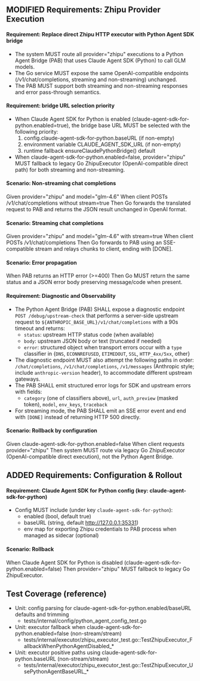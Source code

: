 ## MODIFIED Requirements: Zhipu Provider Execution

#### Requirement: Replace direct Zhipu HTTP executor with Python Agent SDK bridge
- The system MUST route all provider="zhipu" executions to a Python Agent Bridge (PAB) that uses Claude Agent SDK (Python) to call GLM models.
- The Go service MUST expose the same OpenAI-compatible endpoints (/v1/chat/completions, streaming and non-streaming) unchanged.
- The PAB MUST support both streaming and non-streaming responses and error pass-through semantics.

#### Requirement: bridge URL selection priority
- When Claude Agent SDK for Python is enabled (claude-agent-sdk-for-python.enabled=true), the bridge base URL MUST be selected with the following priority:
  1) config.claude-agent-sdk-for-python.baseURL (if non-empty)
  2) environment variable CLAUDE_AGENT_SDK_URL (if non-empty)
  3) runtime fallback ensureClaudePythonBridge() default
- When claude-agent-sdk-for-python.enabled=false, provider="zhipu" MUST fallback to legacy Go ZhipuExecutor (OpenAI-compatible direct path) for both streaming and non-streaming.

#### Scenario: Non-streaming chat completions
Given provider="zhipu" and model="glm-4.6"
When client POSTs /v1/chat/completions without stream=true
Then Go forwards the translated request to PAB and returns the JSON result unchanged in OpenAI format.

#### Scenario: Streaming chat completions
Given provider="zhipu" and model="glm-4.6" with stream=true
When client POSTs /v1/chat/completions
Then Go forwards to PAB using an SSE-compatible stream and relays chunks to client, ending with [DONE].

#### Scenario: Error propagation
When PAB returns an HTTP error (>=400)
Then Go MUST return the same status and a JSON error body preserving message/code when present.

#### Requirement: Diagnostic and Observability
- The Python Agent Bridge (PAB) SHALL expose a diagnostic endpoint `POST /debug/upstream-check` that performs a server-side upstream request to `${ANTHROPIC_BASE_URL}/v1/chat/completions` with a 90s timeout and returns:
  - `status`: upstream HTTP status code (when available)
  - `body`: upstream JSON body or text (truncated if needed)
  - `error`: structured object when transport errors occur with a `type` classifier in {`DNS`, `ECONNREFUSED`, `ETIMEDOUT`, `SSL`, `HTTP_4xx/5xx`, other}
- The diagnostic endpoint MUST also attempt the following paths in order: `/chat/completions`, `/v1/chat/completions`, `/v1/messages` (Anthropic style; include `anthropic-version` header), to accommodate different upstream gateways.
- The PAB SHALL emit structured error logs for SDK and upstream errors with fields:
  - `category` (one of classifiers above), `url`, `auth_preview` (masked token), `model`, `env_keys`, `traceback`
- For streaming mode, the PAB SHALL emit an SSE error event and end with `[DONE]` instead of returning HTTP 500 directly.

#### Scenario: Rollback by configuration
Given claude-agent-sdk-for-python.enabled=false
When client requests provider="zhipu"
Then system MUST route via legacy Go ZhipuExecutor (OpenAI-compatible direct execution), not the Python Agent Bridge.

## ADDED Requirements: Configuration & Rollout

#### Requirement: Claude Agent SDK for Python config (key: claude-agent-sdk-for-python)
- Config MUST include (under key `claude-agent-sdk-for-python`):
  - enabled (bool, default true)
  - baseURL (string, default http://127.0.0.1:35331)
  - env map for exporting Zhipu credentials to PAB process when managed as sidecar (optional)

#### Scenario: Rollback
When Claude Agent SDK for Python is disabled (claude-agent-sdk-for-python.enabled=false)
Then provider="zhipu" MUST fallback to legacy Go ZhipuExecutor.

## Test Coverage (reference)
- Unit: config parsing for claude-agent-sdk-for-python.enabled/baseURL defaults and trimming
  - tests/internal/config/python_agent_config_test.go
- Unit: executor fallback when claude-agent-sdk-for-python.enabled=false (non-stream/stream)
  - tests/internal/executor/zhipu_executor_test.go::TestZhipuExecutor_FallbackWhenPythonAgentDisabled_*
- Unit: executor positive paths using claude-agent-sdk-for-python.baseURL (non-stream/stream)
  - tests/internal/executor/zhipu_executor_test.go::TestZhipuExecutor_UsePythonAgentBaseURL_*
